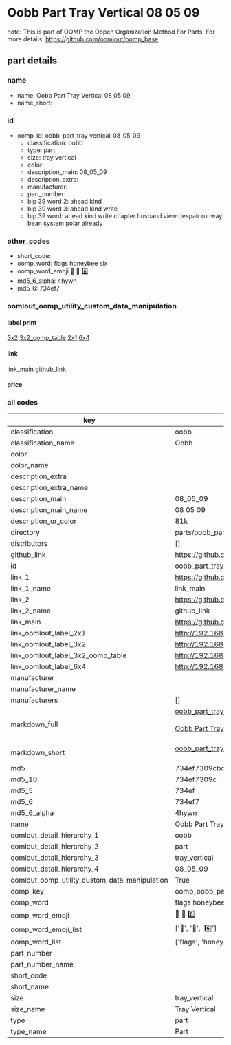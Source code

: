 # Oobb Part Tray Vertical 08 05 09  

note: This is part of OOMP the Oopen Organization Method For Parts. For more details: https://github.com/oomlout/oomp_base

##  part details





### name
* name: Oobb Part Tray Vertical 08 05 09
* name_short: 
### id
* oomp_id: oobb_part_tray_vertical_08_05_09
  * classification: oobb
  * type: part
  * size: tray_vertical
  * color: 
  * description_main: 08_05_09
  * description_extra: 
  * manufacturer: 
  * part_number: 
  * bip 39 word 2: ahead kind
  * bip 39 word 3: ahead kind write
  * bip 39 word: ahead kind write chapter husband view despair runway bean system polar already

### other_codes
* short_code: 
* oomp_word: flags honeybee six
* oomp_word_emoji :flags: :honeybee: :six:
* md5_6_alpha: 4hywn
* md5_6: 734ef7






### oomlout_oomp_utility_custom_data_manipulation
#### label print
[3x2](http://192.168.1.245:1112/?label=oomp%204hywn)
[3x2_oomp_table](http://192.168.1.107:1112/?label=oomp%204hywn)
[2x1](http://192.168.1.242:1112/?label=oomp%204hywn)
[6x4](http://192.168.1.55:1112/?label=oomp%204hywn)    

#### link

[link_main](https://github.com/oomlout/oomlout_oomp_current_version_messy/tree/main/parts/oobb_part_tray_vertical_08_05_09) [github_link](https://github.com/oomlout/oomlout_oomp_part_src/tree/main/parts/oobb_part_tray_vertical_08_05_09)                             

#### price







### all codes 
| key | value |  
| --- | --- |  
| classification | oobb |  
| classification_name | Oobb |  
| color |  |  
| color_name |  |  
| description_extra |  |  
| description_extra_name |  |  
| description_main | 08_05_09 |  
| description_main_name | 08 05 09 |  
| description_or_color | 81k |  
| directory | parts/oobb_part_tray_vertical_08_05_09 |  
| distributors | [] |  
| github_link | https://github.com/oomlout/oomlout_oomp_part_src/tree/main/parts/oobb_part_tray_vertical_08_05_09 |  
| id | oobb_part_tray_vertical_08_05_09 |  
| link_1 | https://github.com/oomlout/oomlout_oomp_current_version_messy/tree/main/parts/oobb_part_tray_vertical_08_05_09 |  
| link_1_name | link_main |  
| link_2 | https://github.com/oomlout/oomlout_oomp_part_src/tree/main/parts/oobb_part_tray_vertical_08_05_09 |  
| link_2_name | github_link |  
| link_main | https://github.com/oomlout/oomlout_oomp_current_version_messy/tree/main/parts/oobb_part_tray_vertical_08_05_09 |  
| link_oomlout_label_2x1 | http://192.168.1.242:1112/?label=oomp%204hywn |  
| link_oomlout_label_3x2 | http://192.168.1.245:1112/?label=oomp%204hywn |  
| link_oomlout_label_3x2_oomp_table | http://192.168.1.107:1112/?label=oomp%204hywn |  
| link_oomlout_label_6x4 | http://192.168.1.55:1112/?label=oomp%204hywn |  
| manufacturer |  |  
| manufacturer_name |  |  
| manufacturers | [] |  
| markdown_full | [oobb_part_tray_vertical_08_05_09](https://github.com/oomlout/oomlout_oomp_current_version_messy/tree/main/parts/oobb_part_tray_vertical_08_05_09)<br>[](https://github.com/oomlout/oomlout_oomp_current_version_messy/tree/main/parts/oobb_part_tray_vertical_08_05_09)<br>[Oobb Part Tray Vertical 08 05 09](https://github.com/oomlout/oomlout_oomp_current_version_messy/tree/main/parts/oobb_part_tray_vertical_08_05_09)<br><br> |  
| markdown_short | [oobb_part_tray_vertical_08_05_09](https://github.com/oomlout/oomlout_oomp_current_version_messy/tree/main/parts/oobb_part_tray_vertical_08_05_09)<br><br> |  
| md5 | 734ef7309cbd6783cfb7f267fd1ea029 |  
| md5_10 | 734ef7309c |  
| md5_5 | 734ef |  
| md5_6 | 734ef7 |  
| md5_6_alpha | 4hywn |  
| name | Oobb Part Tray Vertical 08 05 09 |  
| oomlout_detail_hierarchy_1 | oobb |  
| oomlout_detail_hierarchy_2 | part |  
| oomlout_detail_hierarchy_3 | tray_vertical |  
| oomlout_detail_hierarchy_4 | 08_05_09 |  
| oomlout_oomp_utility_custom_data_manipulation | True |  
| oomp_key | oomp_oobb_part_tray_vertical_08_05_09 |  
| oomp_word | flags honeybee six |  
| oomp_word_emoji | :flags: :honeybee: :six: |  
| oomp_word_emoji_list | [':flags:', ':honeybee:', ':six:'] |  
| oomp_word_list | ['flags', 'honeybee', 'six'] |  
| part_number |  |  
| part_number_name |  |  
| short_code |  |  
| short_name |  |  
| size | tray_vertical |  
| size_name | Tray Vertical |  
| type | part |  
| type_name | Part |  
